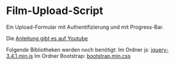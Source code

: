 # Film-Upload-Script

Ein Upload-Formular mit Authentifizierung und mit Progress-Bar. 

Die [Anleitung gibt es auf Youtube](https://youtu.be/9wIVr9mBK-U)

Folgende Bibliotheken werden noch benötigt:
Im Ordner js: [jquery-3.4.1.min.js](https://jquery.com/download/)
Im Ordner Bootstrap: [bootstrap.min.css](https://getbootstrap.com/docs/4.5/getting-started/download/)
